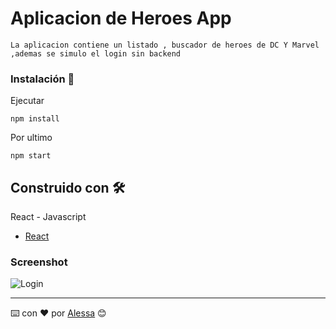# Aplicacion de Heroes App

`La aplicacion contiene un listado , buscador de heroes de DC Y Marvel ,ademas se simulo el login sin backend`



### Instalación 🔧
Ejecutar

```
npm install
```

Por ultimo

```
npm start
```

## Construido con 🛠️
React - Javascript

* [React](https://es.reactjs.org/)


### Screenshot
![Login](/IMG1.png)



---
⌨️ con ❤️ por [Alessa](https://github.com/AlesZaC) 😊
